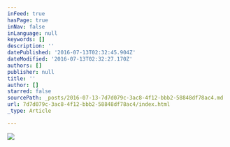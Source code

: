 ```yaml
---
inFeed: true
hasPage: true
inNav: false
inLanguage: null
keywords: []
description: ''
datePublished: '2016-07-13T02:32:45.904Z'
dateModified: '2016-07-13T02:32:27.170Z'
authors: []
publisher: null
title: ''
author: []
starred: false
sourcePath: _posts/2016-07-13-7d7d079c-3ac8-4f12-bbb2-58848df78ac4.md
url: 7d7d079c-3ac8-4f12-bbb2-58848df78ac4/index.html
_type: Article

---
```

![](https://the-grid-user-content.s3-us-west-2.amazonaws.com/d60fe102-fde7-40ad-9692-9fd400996f48.png)